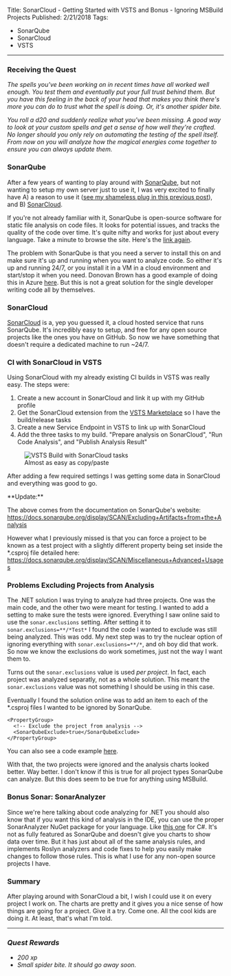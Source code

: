 Title: SonarCloud - Getting Started with VSTS and Bonus - Ignoring MSBuild Projects
Published: 2/21/2018
Tags: 
- SonarQube
- SonarCloud
- VSTS
---

### Receiving the Quest
*The spells you've been working on in recent times have all worked well enough. You test them and eventually put your full trust behind them. But you have this feeling in the back of your head that makes you think there's more you can do to trust what the spell is doing. Or, it's another spider bite.*

*You roll a d20 and suddenly realize what you've been missing. A good way to look at your custom spells and get a sense of how well they're crafted. No longer should you only rely on automating the testing of the spell itself. From now on you will analyze how the magical energies come together to ensure you can always update them.*

### SonarQube

After a few years of wanting to play around with [SonarQube](https://www.sonarqube.org/), but not wanting to setup my own server just to use it, I was very excited to finally have A) a reason to use it ([see my shameless plug in this previous post](https://developersidequests.com/posts/06-Continuously-Deploying-A-Nuget-Package)), and B) [SonarCloud](https://sonarcloud.io/).

If you're not already familiar with it, SonarQube is open-source software for static file analysis on code files. It looks for potential issues, and tracks the quality of the code over time. It's quite nifty and works for just about every language. Take a minute to browse the site. Here's the [link again](https://www.sonarqube.org/).

The problem with SonarQube is that you need a server to install this on and make sure it's up and running when you want to analyze code. So either it's up and running 24/7, or you install it in a VM in a cloud environment and start/stop it when you need. Donovan Brown has a good example of doing this in Azure [here](http://donovanbrown.com/post/how-to-setup-a-sonarqube-server-in-azure). But this is not a great solution for the single developer writing code all by themselves.

### SonarCloud

[SonarCloud](https://about.sonarcloud.io/) is a, yep you guessed it, a cloud hosted service that runs SonarQube. It's incredibly easy to setup, and free for any open source projects like the ones you have on GitHub. So now we have something that doesn't require a dedicated machine to run ~24/7.

### CI with SonarCloud in VSTS

Using SonarCloud with my already existing CI builds in VSTS was really easy. The steps were:

1. Create a new account in SonarCloud and link it up with my GitHub profile
1. Get the SonarCloud extension from the [VSTS Marketplace](https://marketplace.visualstudio.com/items?itemName=SonarSource.sonarcloud) so I have the build/release tasks
1. Create a new Service Endpoint in VSTS to link up with SonarCloud
1. Add the three tasks to my build. "Prepare analysis on SonarCloud", "Run Code Analysis", and "Publish Analysis Result"

<figure>
  <img src="__StorageSiteUrl__/Assets/Images/BlogPostImages/07/Sonar Cloud Build Tasks.png" alt="VSTS Build with SonarCloud tasks" class="img-responsive">
  <figcaption>Almost as easy as copy/paste</figcaption>
</figure>

After adding a few required settings I was getting some data in SonarCloud and everything was good to go.

<div class="alert alert-info">
  <p>**Update:**

The above comes from the documentation on SonarQube's website: https://docs.sonarqube.org/display/SCAN/Excluding+Artifacts+from+the+Analysis 

However what I previously missed is that you can force a project to be known as a test project with a slightly different property being set inside the *.csproj file detailed here: https://docs.sonarqube.org/display/SCAN/Miscellaneous+Advanced+Usages</p>
</div>

### Problems Excluding Projects from Analysis

The .NET solution I was trying to analyze had three projects. One was the main code, and the other two were meant for testing. I wanted to add a setting to make sure the tests were ignored. Everything I saw online said to use the `sonar.exclusions` setting. After setting it to `sonar.exclusions=**/*Test*` I found the code I wanted to exclude was still being analyzed. This was odd. My next step was to try the nuclear option of ignoring everything with `sonar.exclusions=**/*`, and oh boy did that work. So now we know the exclusions do work sometimes, just not the way I want them to.

Turns out the `sonar.exclusions` value is used *per project*. In fact, each project was analyzed separatly, not as a whole solution. This meant the `sonar.exclusions` value was not something I should be using in this case.

Eventually I found the solution online was to add an item to each of the *.csproj files I wanted to be ignored by SonarQube. 

```
<PropertyGroup>
  <!-- Exclude the project from analysis -->
  <SonarQubeExclude>true</SonarQubeExclude>
</PropertyGroup>
```
You can also see a code example [here](https://github.com/ProgrammerAl/CommandComplete/blob/master/CommandComplete/CommandComplete.UnitTests/CommandComplete.UnitTests.csproj).

With that, the two projects were ignored and the analysis charts looked better. Way better. I don't know if this is true for all project types SonarQube can analyze. But this does seem to be true for anything using MSBuild. 

### Bonus Sonar: SonarAnalyzer

Since we're here talking about code analyzing for .NET you should also know that if you want this kind of analysis in the IDE, you can use the proper SonarAnalyzer NuGet package for your language. Like [this one](https://www.nuget.org/packages/SonarAnalyzer.CSharp/) for C#. It's not as fully featured as SonarQube and doesn't give you charts to show data over time. But it has just about all of the same analysis rules, and implements Roslyn analyzers and code fixes to help you easily make changes to follow those rules. This is what I use for any non-open source projects I have.

### Summary

After playing around with SonarCloud a bit, I wish I could use it on every project I work on. The charts are pretty and it gives you a nice sense of how things are going for a project. Give it a try. Come one. All the cool kids are doing it. At least, that's what I'm told.

---

### *Quest Rewards*
- *200 xp*
- *Small spider bite. It should go away soon.*

